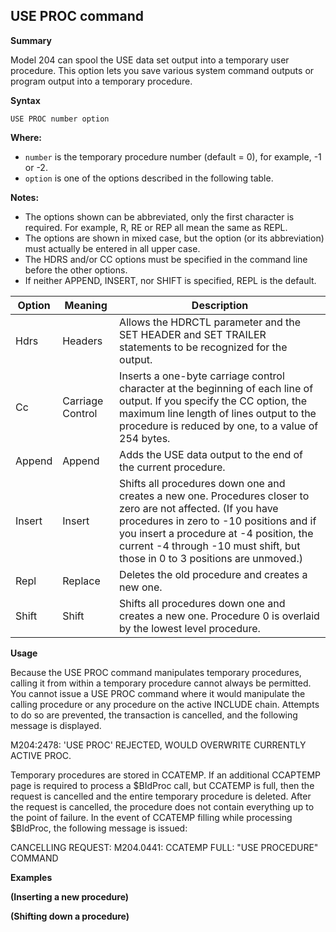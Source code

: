 ## USE PROC command

**Summary**

Model 204 can spool the USE data set output into a temporary user procedure. This option lets you save various system command outputs or program output into a temporary procedure.

**Syntax**

```
USE PROC number option
```

**Where:**

* `number` is the temporary procedure number (default = 0), for example, -1 or -2.
* `option` is one of the options described in the following table.

**Notes:**

* The options shown can be abbreviated, only the first character is required. For example, R, RE or REP all mean the same as REPL.
* The options are shown in mixed case, but the option (or its abbreviation) must actually be entered in all upper case.
* The HDRS and/or CC options must be specified in the command line before the other options.
* If neither APPEND, INSERT, nor SHIFT is specified, REPL is the default.

| Option | Meaning | Description |
|---|---|---|
| Hdrs | Headers | Allows the HDRCTL parameter and the SET HEADER and SET TRAILER statements to be recognized for the output. |
| Cc | Carriage Control | Inserts a one-byte carriage control character at the beginning of each line of output. If you specify the CC option, the maximum line length of lines output to the procedure is reduced by one, to a value of 254 bytes. |
| Append | Append | Adds the USE data output to the end of the current procedure. |
| Insert | Insert | Shifts all procedures down one and creates a new one. Procedures closer to zero are not affected. (If you have procedures in zero to -10 positions and if you insert a procedure at -4 position, the current -4 through -10 must shift, but those in 0 to 3 positions are unmoved.) |
| Repl | Replace | Deletes the old procedure and creates a new one. |
| Shift | Shift | Shifts all procedures down one and creates a new one. Procedure 0 is overlaid by the lowest level procedure. |

**Usage**

Because the USE PROC command manipulates temporary procedures, calling it from within a temporary procedure cannot always be permitted. You cannot issue a USE PROC command where it would manipulate the calling procedure or any procedure on the active INCLUDE chain. Attempts to do so are prevented, the transaction is cancelled, and the following message is displayed.

M204:2478: 'USE PROC' REJECTED, WOULD OVERWRITE CURRENTLY ACTIVE PROC.

Temporary procedures are stored in CCATEMP. If an additional CCAPTEMP page is required to process a $BIdProc call, but CCATEMP is full, then the request is cancelled and the entire temporary procedure is deleted. After the request is cancelled, the procedure does not contain everything up to the point of failure. In the event of CCATEMP filling while processing $BIdProc, the following message is issued:

CANCELLING REQUEST: M204.0441: CCATEMP FULL: "USE PROCEDURE" COMMAND

**Examples**

**(Inserting a new procedure)**

**(Shifting down a procedure)**
